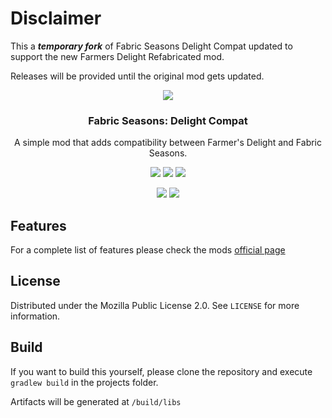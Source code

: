 # Disclaimer
This a ***temporary fork*** of Fabric Seasons Delight Compat updated to support the new Farmers Delight Refabricated mod.

Releases will be provided until the original mod gets updated.

<p align="center"><img src="https://i.imgur.com/X53W9M2.png"></p>
<h3 align="center">Fabric Seasons: Delight Compat</h3>
<p align="center">A simple mod that adds compatibility between Farmer's Delight and Fabric Seasons.</p>
<p align="center">
  <a href="https://github.com/lucaargolo/fabric-seasons-delight-compat/actions"><img src="https://github.com/lucaargolo/fabric-seasons-croptopia-compat/workflows/Build/badge.svg"/></a>
  <a href="https://opensource.org/licenses/MPL-2.0"><img src="https://img.shields.io/badge/License-MPL%202.0-blue"></a>
  <a href="https://www.curseforge.com/minecraft/mc-mods/fabric-seasons-delight-compat"><img src="http://cf.way2muchnoise.eu/versions/859370_latest.svg"></a>
</p>
<p align="center">
  <a href="https://www.curseforge.com/minecraft/mc-mods/fabric-seasons-delight-compat"><img src="http://cf.way2muchnoise.eu/full_859370_downloads.svg"></a>
  <a href="https://modrinth.com/mod/fabric-seasons-delight-compat"><img src="https://img.shields.io/badge/dynamic/json?color=00AF5C&logo=modrinth&label=modrinth&query=downloads&suffix=%20downloads&url=https://api.modrinth.com/v2/project/fabric-seasons-delight-compat"></a>
</p>

## Features
For a complete list of features please check the mods [official page](https://www.curseforge.com/minecraft/mc-mods/fabric-seasons-delight-compat)

## License
Distributed under the Mozilla Public License 2.0. See `LICENSE` for more information.

## Build
If you want to build this yourself, please clone the repository and execute `gradlew build` in the projects folder. 

Artifacts will be generated at `/build/libs`


